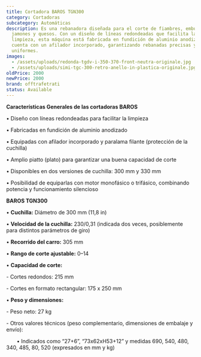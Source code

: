 ```yaml
---
title: Cortadora BAROS TGN300
category: Cortadoras
subcategory: Automáticas
description: Es una rebanadora diseñada para el corte de fiambres, embutidos,
  jamones y quesos. Con un diseño de líneas redondeadas que facilita la
  limpieza, esta máquina está fabricada en fundición de aluminio anodizado y
  cuenta con un afilador incorporado, garantizando rebanadas precisas y
  uniformes.
images:
  - /assets/uploads/redonda-tgdv-i-350-370-front-neutra-originale.jpg
  - /assets/uploads/simi-tgc-300-retro-anello-in-plastica-originale.jpg
oldPrice: 2000
newPrice: 2000
brand: offtrafetrati
status: Available
---
```

**Características Generales de las cortadoras BAROS**

• Diseño con líneas redondeadas para facilitar la limpieza

• Fabricadas en fundición de aluminio anodizado

• Equipadas con afilador incorporado y paralama filante (protección de la cuchilla)

• Amplio piatto (plato) para garantizar una buena capacidad de corte

• Disponibles en dos versiones de cuchilla: 300 mm y 330 mm

• Posibilidad de equiparlas con motor monofásico o trifásico, combinando potencia y funcionamiento silencioso


**BAROS TGN300**

• **Cuchilla:** Diámetro de 300 mm (11,8 in)

• **Velocidad de la cuchilla:** 230/0,31 (indicada dos veces, posiblemente para distintos parámetros de giro)

• **Recorrido del carro:** 305 mm

• **Rango de corte ajustable:** 0–14

• **Capacidad de corte:**

\- Cortes redondos: 215 mm

\- Cortes en formato rectangular: 175 x 250 mm

• **Peso y dimensiones:**

\- Peso neto: 27 kg

\- Otros valores técnicos (peso complementario, dimensiones de embalaje y envío):

  • Indicados como “27+6”, “73x62xH53+12” y medidas 690, 540, 480, 340, 485, 80, 520 (expresados en mm y kg)

